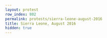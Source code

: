 ```yaml
---
layout: protest
row_index: 802
permalink: protests/sierra-leone-august-2016
title: Sierra Leone, August 2016
hidden: true
---
```

